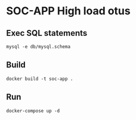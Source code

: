 # SOC-APP High load otus

## Exec SQL statements

`mysql -e db/mysql.schema`

## Build

`docker build -t soc-app .`

## Run

`docker-compose up -d`
